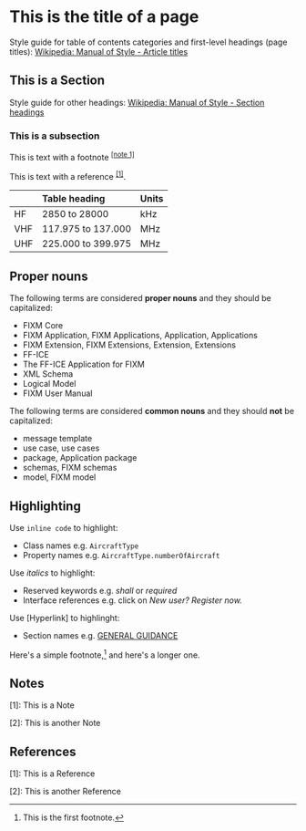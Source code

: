 # This is the title of a page

Style guide for table of contents categories and first-level headings (page titles): [Wikipedia: Manual of Style - Article titles](https://en.wikipedia.org/wiki/Wikipedia:Manual_of_Style#Article_titles)

## This is a Section

Style guide for other headings: [Wikipedia: Manual of Style - Section headings](https://en.wikipedia.org/wiki/Wikipedia:Manual_of_Style#Section_headings)

### This is a subsection

This is text with a footnote <sup><a href="#style-guide?id=notes">[note 1]</a></sup>

This is text with a reference <sup>[[1]](#references)</sup>.

|       | Table heading     | Units |
|:------|:------------------|:------|
| HF    |2850 to 28000      | kHz   |
| VHF   |117.975 to 137.000 | MHz   |
| UHF   |225.000 to 399.975 | MHz   |

## Proper nouns

The following terms are considered **proper nouns** and they should be capitalized:

 - FIXM Core
 - FIXM Application, FIXM Applications, Application, Applications
 - FIXM Extension, FIXM Extensions, Extension, Extensions
 - FF-ICE
 - The FF-ICE Application for FIXM
 - XML Schema
 - Logical Model
 - FIXM User Manual

The following terms are considered **common nouns** and they should **not** be capitalized:

 - message template
 - use case, use cases
 - package, Application package
 - schemas, FIXM schemas
 - model, FIXM model

## Highlighting

Use `inline code` to highlight:

 - Class names e.g. `AircraftType`
 - Property names e.g. `AircraftType.numberOfAircraft`

Use *italics* to highlight:

 - Reserved keywords e.g. *shall* or *required*
 - Interface references e.g. click on *New user? Register now.*

Use [Hyperlink] to highlinght:

 - Section names e.g. [GENERAL GUIDANCE](general-guidance/fixm-core)

Here's a simple footnote,[^1] and here's a longer one.

## Notes

[1]: This is a Note

[2]: This is another Note

## References

[1]: This is a Reference

[2]: This is another Reference

[^1]: This is the first footnote.